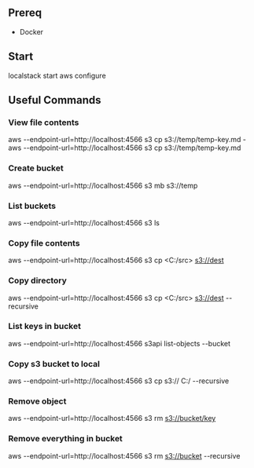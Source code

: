 ## Prereq
* Docker

## Start
localstack start
aws configure

## Useful Commands
### View file contents
aws --endpoint-url=http://localhost:4566 s3 cp s3://temp/temp-key.md -
aws --endpoint-url=http://localhost:4566 s3 cp s3://temp/temp-key.md <path>
### Create bucket
aws --endpoint-url=http://localhost:4566 s3 mb s3://temp
### List buckets
aws --endpoint-url=http://localhost:4566 s3 ls
### Copy file contents
aws --endpoint-url=http://localhost:4566 s3 cp <C:/src> <s3://dest>
### Copy directory
aws --endpoint-url=http://localhost:4566 s3 cp <C:/src> <s3://dest> --recursive
### List keys in bucket
aws --endpoint-url=http://localhost:4566 s3api list-objects --bucket <bucket-name>
### Copy s3 bucket to local
aws --endpoint-url=http://localhost:4566 s3 cp s3://<bucket> C:/<dest> --recursive
### Remove object
aws --endpoint-url=http://localhost:4566 s3 rm <s3://bucket/key>
### Remove everything in bucket
aws --endpoint-url=http://localhost:4566 s3 rm <s3://bucket> --recursive